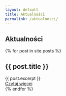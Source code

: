 ```yaml
---
layout: default
title: Aktualności
permalink: /aktualnosci/
---
```


## Aktualności

<div class="news-list">
 {% for post in site.posts %}
  <div class="news-item" data-post-id="{{ post.id }}">
    <h2>{{ post.title }}</h2>
    <div class="news-summary">{{ post.excerpt }}</div>
    <a href="#" class="news-readmore" data-full="#full-{{ post.id }}">Czytaj więcej</a>
    <div id="full-{{ post.id }}" class="news-full-content" style="display:none;">
      <h2>{{ post.title }}</h2>
      {{ post.content }}
    </div>
  </div>
{% endfor %}
</div>
